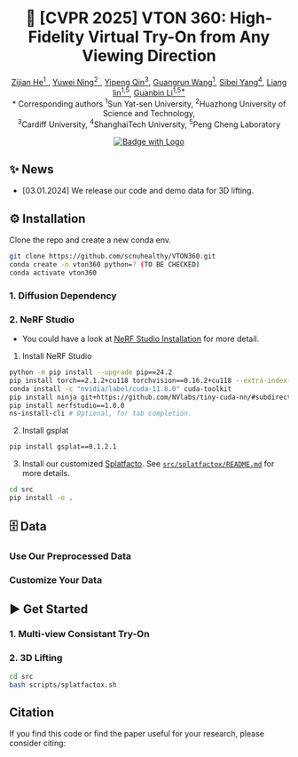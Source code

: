 <p align="center">
  
  <h1 align="center"><strong>🎥 [CVPR 2025] VTON 360: High-Fidelity Virtual Try-On from Any Viewing Direction</strong></h3>

<p align="center">
    <a href="https://github.com/scnuhealthy/" class="name-link" target="_blank">Zijian He<sup>1</sup> </a>,
    <a href="https://github.com/Thyme-git/" class="name-link" target="_blank">Yuwei Ning<sup>2</sup> </a>,
    <a href="https://scholar.google.com/citations?user=ojgWPpgAAAAJ&hl=zh-CN&oi=ao/" class="name-link" target="_blank">Yipeng Qin<sup>3</sup></a>,
    <a href="https://wanggrun.github.io/" class="name-link" target="_blank">Guangrun Wang<sup>1</sup></a>,
    <a href="https://scholar.google.com/citations?hl=zh-CN&user=4pg3rtYAAAAJ" class="name-link" target="_blank">Sibei Yang<sup>4</sup></a>,
    <a href="https://scholar.google.com/citations?user=Nav8m8gAAAAJ&hl=zh-CN&oi=ao" class="name-link" target="_blank">Liang lin<sup>1,5</sup></a>,
    <a href="http://guanbinli.com/" class="name-link" target="_blank">Guanbin Li<sup>1,5*</sup></a>
    <br>
    * Corresponding authors <sup>1</sup>Sun Yat-sen University, <sup>2</sup>Huazhong University of Science and Technology,
    <br>
    <sup>3</sup>Cardiff University, <sup>4</sup>ShanghaiTech University, <sup>5</sup>Peng Cheng Laboratory
</p>

<div align="center">

<!-- [![Badge with Logo](https://img.shields.io/badge/arXiv-2403.08733-red?logo=arxiv)
](https://arxiv.org/abs/2403.08733) -->
[![Badge with Logo](https://img.shields.io/badge/Project-Page-blue?logo=homepage)](https://scnuhealthy.github.io/VTON360/)
</div>

## ✨ News
- [03.01.2024] We release our code and demo data for 3D lifting.

## ⚙️ Installation

Clone the repo and create a new conda env.
```bash
git clone https://github.com/scnuhealthy/VTON360.git
conda create -n vton360 python=? (TO BE CHECKED)
conda activate vton360
```


### 1. Diffusion Dependency

### 2. NeRF Studio

* You could have a look at [NeRF Studio Installation](https://docs.nerf.studio/quickstart/installation.html) for more detail.

1. Install NeRF Studio
```bash
python -m pip install --upgrade pip==24.2
pip install torch==2.1.2+cu118 torchvision==0.16.2+cu118 --extra-index-url https://download.pytorch.org/whl/cu118
conda install -c "nvidia/label/cuda-11.8.0" cuda-toolkit
pip install ninja git+https://github.com/NVlabs/tiny-cuda-nn/#subdirectory=bindings/torch
pip install nerfstudio==1.0.0
ns-install-cli # Optional, for tab completion.
```

2. Install gsplat
```bash
pip install gsplat==0.1.2.1
```

3. Install our customized [Splatfacto](https://docs.nerf.studio/nerfology/methods/splat.html). See [`src/splatfactox/README.md`](./splatfactox/README.md) for more details.
```bash
cd src
pip install -e .
```


## 🗄️ Data

### Use Our Preprocessed Data

### Customize Your Data

## :arrow_forward: Get Started

### 1. Multi-view Consistant Try-On

### 2. 3D Lifting

```bash
cd src
bash scripts/splatfactox.sh
```

## Citation
If you find this code or find the paper useful for your research, please consider citing:
```

```
